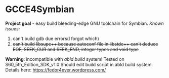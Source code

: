 # GCCE4Symbian

**Project goal** - easy build bleeding-edge GNU toolchain for Symbian.
*Known issues:*
 1. can't build gdb due errors(I forgot which)
 2. ~~can't build libsupc++ because autoconf file in libstdc++ can't deduce EOF, SEEK_CUR and SEEK_END, integer types and void type~~

**Warning**: incompatible with *abld build* system! Tested on S60_5th_Edition_SDK_v1.0
Should edit build script in abld build system. Details here: https://fedor4ever.wordpress.com/

